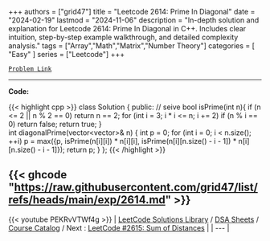 
+++
authors = ["grid47"]
title = "Leetcode 2614: Prime In Diagonal"
date = "2024-02-19"
lastmod = "2024-11-06"
description = "In-depth solution and explanation for Leetcode 2614: Prime In Diagonal in C++. Includes clear intuition, step-by-step example walkthrough, and detailed complexity analysis."
tags = ["Array","Math","Matrix","Number Theory"]
categories = [
    "Easy"
]
series = ["Leetcode"]
+++



[`Problem Link`](https://leetcode.com/problems/prime-in-diagonal/description/)

---
**Code:**

{{< highlight cpp >}}
class Solution {
public:
  // seive
  bool isPrime(int n){
      if (n <= 2 || n % 2 == 0) 
          return n == 2;
      for (int i = 3; i * i <= n; i += 2)
          if (n % i == 0)
              return false;
      return true;
  }      
  int diagonalPrime(vector<vector<int>>& n) {
      int p = 0;
      for (int i = 0; i < n.size(); ++i)
          p = max({p, isPrime(n[i][i]) * n[i][i], 
              isPrime(n[i][n.size() - i - 1]) * n[i][n.size() - i - 1]});
      return p;
  }
};
{{< /highlight >}}

{{< ghcode "https://raw.githubusercontent.com/grid47/list/refs/heads/main/exp/2614.md" >}}
---
{{< youtube PEKRvVTWf4g >}}
| [LeetCode Solutions Library](https://grid47.xyz/leetcode/) / [DSA Sheets](https://grid47.xyz/sheets/) / [Course Catalog](https://grid47.xyz/courses/) / Next : [LeetCode #2615: Sum of Distances](https://grid47.xyz/posts/leetcode-2615-sum-of-distances-solution/) |
| --- |
